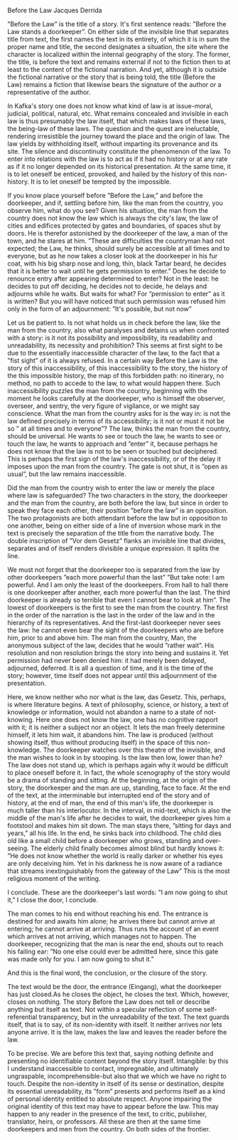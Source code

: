 Before the Law
Jacques Derrida

”Before the Law” is the title of a story. It's first sentence reads: ”Before the Law stands a doorkeeper”. On either side of the invisible line that separates title from text, the first names the text in its entirety, of which it is in sum the proper name and title, the second designates a situation, the site where the character is localized within the internal geography of the story. The former, the title, is before the text and remains external if not to the fiction then to at least to the content of the fictional narration. And yet, although it is outside the fictional narrative or the story that is being told, the title (Before the Law) remains a fiction that likewise bears the signature of the author or a representative of the author.

In Kafka's story one does not know what kind of law is at issue-moral, judicial, political, natural, etc. What remains concealed and invisible in each law is thus presumably the law itself, that which makes laws of these laws, the being-law of these laws. The question and the quest are ineluctable, rendering irresistible the journey toward the place and the origin of law. The law yields by withholding itself, without imparting its provenance and its site. The silence and discontinuity constitute the phenomenon of the law. To enter into relations with the law is to act as if it had no history or at any rate as if it no longer depended on its historical presentation. At the same time, it is to let oneself be enticed, provoked, and hailed by the history of this non-history. It is to let oneself be tempted by the impossible.

If you know place yourself before ”Before the Law,” and before the doorkeeper, and if, settling before him, like the man from the country, you observe him, what do you see? Given his situation, the man from the country does not know the law which is always the city's law, the law of cities and edifices protected by gates and boundaries, of spaces shut by doors. He is therefor astonished by the doorkeeper of the law, a man of the town, and he stares at him. ”These are difficulties the countryman had not expected; the Law, he thinks, should surely be accessible at all times and to everyone, but as he now takes a closer look at the doorkeeper in his fur coat, with his big sharp nose and long, thin, black Tartar beard, he decides that it is better to wait until he gets permission to enter.”
Does he decide to renounce entry after appearing determined to enter? Not in the least: he decides to put off deciding, he decides not to decide, he delays and adjourns while he waits. But waits for what? For ”permission to enter” as it is written? But you will have noticed that such permission was refused him only in the form of an adjournment: ”It's possible, but not now”

Let us be patient to. Is not what holds us in check before the law, like the man from the country, also what paralyses and detains us when confronted with a story: is it not its possibility and impossibility, its readability and unreadability, its necessity and prohibition?
This seems at first sight to be due to the essentially inaccessible character of the law, to the fact that a ”fist sight” of it is always refused. In a certain way Before the Law is the story of this inaccessibility, of this inaccessibility to the story, the history of the this impossible history, the map of this forbidden path: no itinerary, no method, no path to accede to the law, to what would happen there. Such inaccessibility puzzles the man from the country, beginning with the moment he looks carefully at the doorkeeper, who is himself the observer, overseer, and sentry, the very figure of vigilance, or we might say conscience. What the man from the country asks for is the way in: is not the law defined precisely in terms of its accessibility; is it not or must it not be so ” at all times and to everyone”?
The law, thinks the man from the country, should be universal. He wants to see or touch the law, he wants to see or touch the law, he wants to approach and ”enter” it, because perhaps he does not know that the law is not to be seen or touched but deciphered. This is perhaps the first sign of the law's inaccessibility, or of the delay it imposes upon the man from the country. The gate is not shut, it is ”open as usual”, but the law remains inaccessible.

Did the man from the country wish to enter the law or merely the place where law is safeguarded?
The two characters in the story, the doorkeeper and the man from the country, are both before the law, but since in order to speak they face each other, their position ”before the law” is an opposition. The two protagonists are both attendant before the law but in opposition to one another, being on either side of a line of inversion whose mark in the text is precisely the separation of the title from the narrative body. The double inscription of ”Vor dem Gesetz” flanks an invisible line that divides, separates and of itself renders divisible a unique expression. It splits the line.

We must not forget that the doorkeeper too is separated from the law by other doorkeepers ”each more powerful than the last” ”But take note: I am powerful. And I am only the least of the doorkeepers. From hall to hall there is one doorkeeper after another, each more powerful than the last. The third doorkeeper is already so terrible that even I cannot bear to look at him”. The lowest of doorkeepers is the first to see the man from the country. The first in the order of the narration is the last in the order of the law and in the hierarchy of its representatives. And the first-last doorkeeper never sees the law: he cannot even bear the sight of the doorkeepers who are before him, prior to and above him. The man from the country, Man, the anonymous subject of the law, decides that he would ”rather wait”. His resolution and non resolution brings the story into being and sustains it. Yet permission had never been denied him: it had merely been delayed, adjourned, deferred. It is all a question of time, and it is the time of the story; however, time itself does not appear until this adjournment of the presentation.

Here, we know neither who nor what is the law, das Gesetz. This, perhaps, is where literature begins. A text of philosophy, science, or history, a text of knowledge or information, would not abandon a name to a state of not-knowing. Here one does not know the law, one has no cognitive rapport with it; it is neither a subject nor an object. It lets the man freely determine himself, it lets him wait, it abandons him. The law is produced (without showing itself, thus without producing itself) in the space of this non-knowledge. The doorkeeper watches over this theatre of the invisible, and the man wishes to look in by stooping. Is the law then low, lower than he? The law does not stand up, which is perhaps again why it would be difficult to place oneself before it. In fact, the whole scenography of the story would be a drama of standing and sitting. At the beginning, at the origin of the story, the doorkeeper and the man are up, standing, face to face. At the end of the text, at the interminable but interrupted end of the story and of history, at the end of man, the end of this man's life, the doorkeeper is much taller than his interlocutor. In the interval, in mid-text, which is also the middle of the man's life after he decides to wait, the doorkeeper gives him a footstool and makes him sit down. The man stays there, ”sitting for days and years,” all his life. In the end, he sinks back into childhood. The child dies old like a small child before a doorkeeper who grows, standing and over-seeing.
The elderly child finally becomes almost blind but hardly knows it: ”He does not know whether the world is really darker or whether his eyes are only deceiving him. Yet in his darkness he is now aware of a radiance that streams inextinguishably from the gateway of the Law” This is the most religious moment of the writing.

I conclude. These are the doorkeeper's last words: ”I am now going to shut it,” I close the door, I conclude.

The man comes to his end without reaching his end. The entrance is destined for and awaits him alone; he arrives there but cannot arrive at entering; he cannot arrive at arriving. Thus runs the account of an event which arrives at not arriving, which manages not to happen. The doorkeeper, recognizing that the man is near the end, shouts out to reach his failing ear: ”No one else could ever be admitted here, since this gate was made only for you. I am now going to shut it.”

And this is the final word, the conclusion, or the closure of the story.

The text would be the door, the entrance (Eingang), what the doorkeeper has just closed.As he closes the object, he closes the text. Which, however, closes on nothing. The story Before the Law does not tell or describe anything but itself as text. Not within a specular reflection of some self-referential transparency, but in the unreadability of the text. The text guards itself, that is to say, of its non-identity with itself. It neither arrives nor lets anyone arrive. It is the law, makes the law and leaves the reader before the law.

To be precise. We are before this text that, saying nothing definite and presenting no identifiable content beyond the story itself. Intangible: by this I understand inaccessible to contact, impregnable, and ultimately ungraspable, incomprehensible-but also that we which we have no right to touch. Despite the non-identity in itself of its sense or destination, despite its essential unreadability, its ”form” presents and performs itself as a kind of personal identity entitled to absolute respect. Anyone impairing the original identity of this text may have to appear before the law. This may happen to any reader in the presence of the text, to critic, publisher, translator, heirs, or professors. All these are then at the same time doorkeepers and men from the country. On both sides of the frontier.
